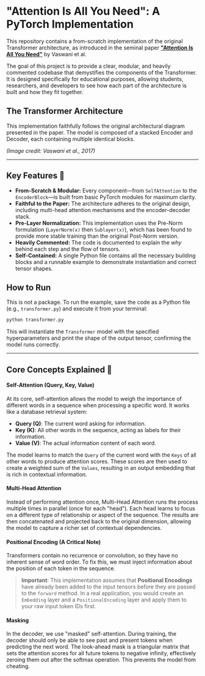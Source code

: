 # "Attention Is All You Need": A PyTorch Implementation

[](https://www.google.com/search?q=%5Bhttps://opensource.org/licenses/MIT%5D\(https://opensource.org/licenses/MIT\))

This repository contains a from-scratch implementation of the original Transformer architecture, as introduced in the seminal paper **["Attention Is All You Need"](https://arxiv.org/abs/1706.03762)** by Vaswani et al.

The goal of this project is to provide a clear, modular, and heavily commented codebase that demystifies the components of the Transformer. It is designed specifically for educational purposes, allowing students, researchers, and developers to see how each part of the architecture is built and how they fit together.

## The Transformer Architecture

This implementation faithfully follows the original architectural diagram presented in the paper. The model is composed of a stacked Encoder and Decoder, each containing multiple identical blocks.

*(Image credit: Vaswani et al., 2017)*

-----

## Key Features 📜

  * **From-Scratch & Modular:** Every component—from `SelfAttention` to the `EncoderBlock`—is built from basic PyTorch modules for maximum clarity.
  * **Faithful to the Paper:** The architecture adheres to the original design, including multi-head attention mechanisms and the encoder-decoder stack.
  * **Pre-Layer Normalization:** This implementation uses the Pre-Norm formulation (`LayerNorm(x)` then `Sublayer(x)`), which has been found to provide more stable training than the original Post-Norm version.
  * **Heavily Commented:** The code is documented to explain the *why* behind each step and the flow of tensors.
  * **Self-Contained:** A single Python file contains all the necessary building blocks and a runnable example to demonstrate instantiation and correct tensor shapes.

## How to Run

This is not a package. To run the example, save the code as a Python file (e.g., `transformer.py`) and execute it from your terminal:

```bash
python transformer.py
```

This will instantiate the `Transformer` model with the specified hyperparameters and print the shape of the output tensor, confirming the model runs correctly.

-----

## Core Concepts Explained 🧠

#### Self-Attention (Query, Key, Value)

At its core, self-attention allows the model to weigh the importance of different words in a sequence when processing a specific word. It works like a database retrieval system:

  * **Query (Q)**: The current word asking for information.
  * **Key (K)**: All other words in the sequence, acting as labels for their information.
  * **Value (V)**: The actual information content of each word.

The model learns to match the `Query` of the current word with the `Keys` of all other words to produce attention scores. These scores are then used to create a weighted sum of the `Values`, resulting in an output embedding that is rich in contextual information.

#### Multi-Head Attention

Instead of performing attention once, Multi-Head Attention runs the process multiple times in parallel (once for each "head"). Each head learns to focus on a different type of relationship or aspect of the sequence. The results are then concatenated and projected back to the original dimension, allowing the model to capture a richer set of contextual dependencies.

#### Positional Encoding (A Critical Note)

Transformers contain no recurrence or convolution, so they have no inherent sense of word order. To fix this, we must inject information about the position of each token in the sequence.

> **Important**: This implementation assumes that **Positional Encodings** have already been added to the input tensors before they are passed to the `forward` method. In a real application, you would create an `Embedding` layer and a `PositionalEncoding` layer and apply them to your raw input token IDs first.

#### Masking

In the decoder, we use "masked" self-attention. During training, the decoder should only be able to see past and present tokens when predicting the next word. The look-ahead mask is a triangular matrix that sets the attention scores for all future tokens to negative infinity, effectively zeroing them out after the softmax operation. This prevents the model from cheating.
